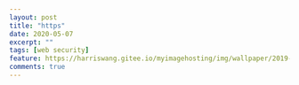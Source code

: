 ```yaml
---
layout: post
title: "https"
date: 2020-05-07
excerpt: ""
tags: [web security]
feature: https://harriswang.gitee.io/myimagehosting/img/wallpaper/2019-10-25.jpeg
comments: true
---
```



